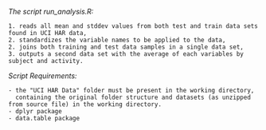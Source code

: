 *The script run_analysis.R:*

	1. reads all mean and stddev values from both test and train data sets found in UCI HAR data, 
	2. standardizes the variable names to be applied to the data, 
	2. joins both training and test data samples in a single data set, 
	3. outputs a second data set with the average of each variables by subject and activity.

*Script Requirements:*

	- the "UCI HAR Data" folder must be present in the working directory, 
	  containing the original folder structure and datasets (as unzipped from source file) in the working directory.
	- dplyr package
	- data.table package

